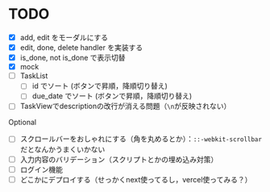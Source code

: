 # TODO

- [x] add, edit をモーダルにする
- [x] edit, done, delete handler を実装する
- [x] is_done, not is_done で表示切替
- [x] mock
- [ ] TaskList
  - [ ] id でソート (ボタンで昇順，降順切り替え)
  - [ ] due_date でソート (ボタンで昇順，降順切り替え)
- [ ] TaskViewでdescriptionの改行が消える問題（`\n`が反映されない）

Optional
- [ ] スクロールバーをおしゃれにする（角を丸めるとか）：`::-webkit-scrollbar`だとなんかうまくいかない
- [ ] 入力内容のバリデーション（スクリプトとかの埋め込み対策）
- [ ] ログイン機能
- [ ] どこかにデプロイする（せっかくnext使ってるし，vercel使ってみる？）

